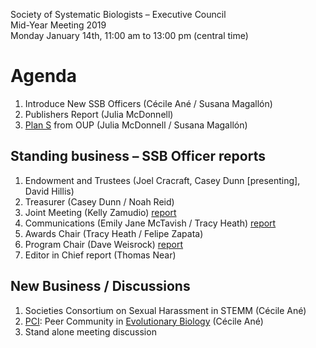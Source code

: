 Society of Systematic Biologists – Executive Council  
Mid-Year Meeting 2019  
Monday January 14th, 11:00 am to 13:00 pm (central time)

Agenda
======

1. Introduce New SSB Officers (Cécile Ané / Susana Magallón)
2. Publishers Report (Julia McDonnell)
3. [Plan S](https://www.coalition-s.org/feedback/) from OUP
   (Julia McDonnell / Susana Magallón)

## Standing business – SSB Officer reports

1. Endowment and Trustees (Joel Cracraft, Casey Dunn [presenting], David Hillis)
2. Treasurer (Casey Dunn / Noah Reid)
3. Joint Meeting (Kelly Zamudio)
   [report](SSB_JMC-Report_Jan2019.pdf)
4. Communications (Emily Jane McTavish / Tracy Heath)
   [report](CommsDec_2018.md)
5. Awards Chair (Tracy Heath / Felipe Zapata)
6. Program Chair (Dave Weisrock)
   [report](SSB_program_chair_report_December2018.pdf)
7. Editor in Chief report (Thomas Near)


## New Business / Discussions

1. Societies Consortium on Sexual Harassment in STEMM (Cécile Ané)
2. [PCI](https://peercommunityin.org/who-supports-peer-community-in/):
   Peer Community in [Evolutionary Biology](https://evolbiol.peercommunityin.org/) (Cécile Ané)
3. Stand alone meeting discussion
